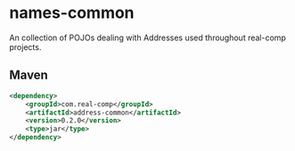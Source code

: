 # names-common
An collection of POJOs dealing with Addresses used throughout real-comp projects.


## Maven
```xml
<dependency>
    <groupId>com.real-comp</groupId>
    <artifactId>address-common</artifactId>
    <version>0.2.0</version>
    <type>jar</type>
</dependency>
```